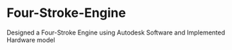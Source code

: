 # Four-Stroke-Engine
Designed a Four-Stroke Engine using Autodesk Software and Implemented Hardware model
